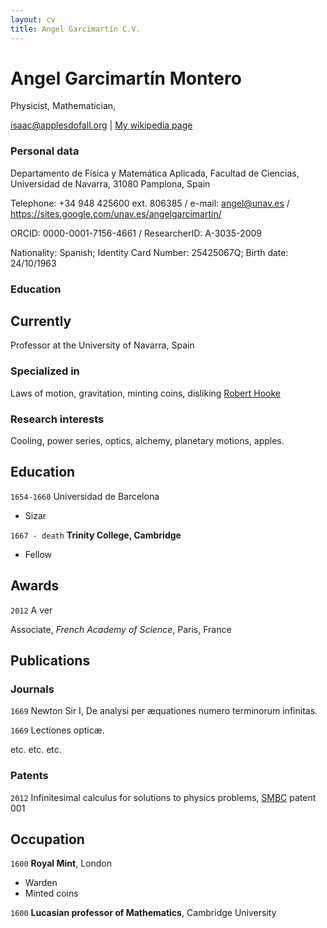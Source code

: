 ```yaml
---
layout: cv
title: Angel Garcimartín C.V.
---
```

# Angel Garcimartín Montero
Physicist, Mathematician, 

<div id="webaddress">
<a href="isaac@applesdofall.org">isaac@applesdofall.org</a>
| <a href="http://en.wikipedia.org/wiki/Isaac_Newton">My wikipedia page</a>
</div>

### Personal data

Departamento de Física y Matemática Aplicada, Facultad de Ciencias, Universidad de Navarra, 31080 Pamplona, Spain

Telephone: +34 948 425600 ext. 806385 / e-mail: angel@unav.es / https://sites.google.com/unav.es/angelgarcimartin/

ORCID: 0000-0001-7156-4661 / ResearcherID:  A-3035-2009 

Nationality: Spanish; Identity Card Number: 25425067Q; Birth date: 24/10/1963

### Education
## Currently

Professor at the University of Navarra, Spain

### Specialized in

Laws of motion, gravitation, minting coins, disliking [Robert Hooke](http://en.wikipedia.org/wiki/Robert_Hooke)


### Research interests

Cooling, power series, optics, alchemy, planetary motions, apples.


## Education

`1654-1660`
Universidad de Barcelona
- Sizar

`1667 - death`
__Trinity College, Cambridge__

- Fellow



## Awards

`2012`
A ver 

Associate, *French Academy of Science*, Paris, France



## Publications

<!-- A list is also available [online](http://scholar.google.co.uk/citations?user=LTOTl0YAAAAJ) -->

### Journals

`1669`
Newton Sir I, De analysi per æquationes numero terminorum infinitas. 

`1669`
Lectiones opticæ.

etc. etc. etc.

### Patents

`2012`
Infinitesimal calculus for solutions to physics problems, [SMBC](http://www.techdirt.com/articles/20121011/09312820678/if-patents-had-been-around-time-newton.shtml) patent 001


## Occupation

`1600`
__Royal Mint__, London

- Warden
- Minted coins

`1600`
__Lucasian professor of Mathematics__, Cambridge University



<!-- ### Footer

Last updated: May 2013 -->


